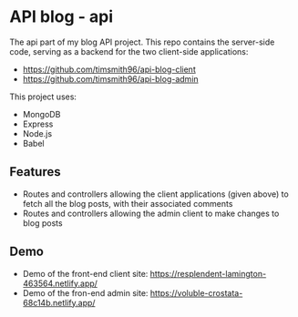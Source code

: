 
# API blog - api

The api part of my blog API project. This repo contains the server-side code, serving as a backend for the two client-side applications:
- https://github.com/timsmith96/api-blog-client
- https://github.com/timsmith96/api-blog-admin

This project uses:

- MongoDB
- Express
- Node.js
- Babel

## Features

- Routes and controllers allowing the client applications (given above) to fetch all the blog posts, with their associated comments
- Routes and controllers allowing the admin client to make changes to blog posts 

## Demo

- Demo of the front-end client site: https://resplendent-lamington-463564.netlify.app/
- Demo of the fron-end admin site: https://voluble-crostata-68c14b.netlify.app/
